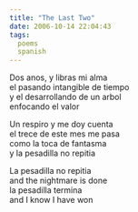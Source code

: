 ```yaml
---
title: "The Last Two"
date: 2006-10-14 22:04:43
tags:
  poems
  spanish
---
```



Dos anos, y libras mi alma  
 el pasando intangible de tiempo  
 y el desarrollando de un arbol  
 enfocando el valor

Un respiro y me doy cuenta  
 el trece de este mes me pasa  
 como la toca de fantasma  
 y la pesadilla no repitia

La pesadilla no repitia  
 and the nightmare is done  
 la pesadilla termina  
 and I know I have won


